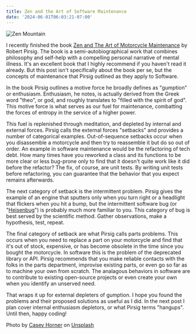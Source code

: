 ```yaml
---
title: Zen and the Art of Software Maintenance
date: '2024-06-01T06:03:21-07:00'
---
```

![Zen Mountain](/img/blog/zenmountain.jpg)

I recently finished the book <u>Zen and The Art of Motorcycle Maintenance</u> by Robert Pirsig.    The book is a semi-autobiographical work that combines philosophy and self-help with a compelling personal narrative of mental illness. It's an excellent book that I highly recommend if you haven't read it already.  But this post isn't specifically about the book per se, but the concepts of maintenance that Pirsig outlined as they apply to Software.

In the book Pirsig outlines a motive force he broadly defines as "gumption" or enthusiasm.  Enthusiasm, he notes, is actually derived from the Greek word "theo", or god, and roughly translates to "filled with the spirit of god".  This motive force is what serves as our fuel for maintenance, combatting the forces of entropy in the service of a higher power.

This fuel is replenished through meditation, and depleted by internal and external forces.  Pirsig calls the external forces "setbacks" and provides a number of categorical examples.  Out-of-sequence setbacks occur when you disassemble a motorcycle and then try to reassemble it but do so out of order.  An example in software maintenance would be the refactoring of tech debt.  How many times have you reworked a class and its functions to be more clear or less bug-prone only to find that it doesn't quite work like it did before the refactor?  The fix, of course, are unit tests.  By writing unit tests before refactoring, you can guarantee that the behavior that you expect remains afterwards.

The next category of setback is the intermittent problem. Pirsig gives the example of an engine that sputters only when you turn right or a headlight that flickers when you hit a bump, but the intermittent software bug (or "[Heisenbug](https://en.wikipedia.org/wiki/Heisenbug)") is probably much more familiar to you.  This category of bug is best served by the scientific method.  Gather observations, make a hypothesis, test, repeat. 

The final category of setback are what Pirsig calls parts problems.  This occurs when you need to replace a part on your motorcycle and find that it's out of stock, expensive, or has become obsolete in the time since you bought the motorcycle.  In software this is the problem of the deprecated library or API.  Pirsig recommends that you make reliable contacts with the folks in the parts department, improvise existing parts, or even go so far as to machine your own from scratch.  The analagous behaviors in software are to contribute to existing open-source projects or even create your own when you identify an unserved need.

That wraps it up for external depleters of gumption.  I hope you found the problems and their proposed solutions as useful as I did. In the next post I plan cover internal enthusiasm depletors, or what Pirsig terms "hangups".  Until then, happy coding!

Photo by <a href="https://unsplash.com/@mischievous_penguins?utm_content=creditCopyText&utm_medium=referral&utm_source=unsplash">Casey Horner</a> on <a href="https://unsplash.com/photos/gray-and-brown-pagoda-temple-beside-calm-body-of-water-at-daytime-KR03PvYv3Fs?utm_content=creditCopyText&utm_medium=referral&utm_source=unsplash">Unsplash</a>
